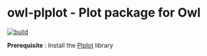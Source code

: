 # owl-plplot - Plot package for Owl

[![build](https://github.com/owlbarn/owl-plplot/actions/workflows/main.yml/badge.svg)](https://github.com/owlbarn/owl-plplot/actions/workflows/main.yml)

**Prerequisite** : Install the [Plplot](https://plplot.sourceforge.net/downloads.php) library 
